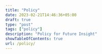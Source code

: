 ```yaml
---
title: "Policy"
date: 2023-02-21T14:46:36+05:00
draft: true
type: "post"
tags: ["policy"]
description: "Policy for Future Insight"
showTableOfContents: true
url: /policy/
---
```

